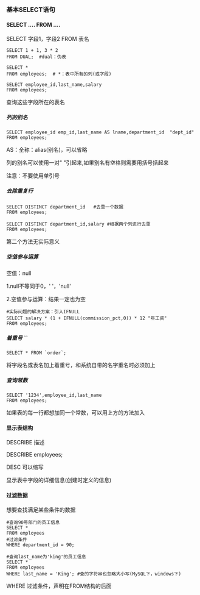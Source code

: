 ### 基本SELECT语句

#### SELECT .... FROM ....

SELECT 字段1，字段2 FROM 表名

```mysql
SELECT 1 + 1, 3 * 2
FROM DUAL;  #dual：伪表

SELECT * 
FROM employees;  # *：表中所有的列(或字段)

SELECT employee_id,last_name,salary
FROM employees;
```

查询这些字段所在的表名



##### 列的别名

```mysql
SELECT employee_id emp_id,last_name AS lname,department_id  "dept_id"
FROM employees;
```

AS：全称：alias(别名)，可以省略

列的别名可以使用一对" "引起来,如果别名有空格则需要用括号括起来

注意：不要使用单引号



##### 去除重复行

```mysql
SELECT DISTINCT department_id   #去重一个数据
FROM employees;

SELECT DISTINCT department_id,salary #根据两个列进行去重
FROM employees;
```

第二个方法无实际意义



##### 空值参与运算

空值：null

1.null不等同于0，' '，'null'

2.空值参与运算：结果一定也为空

```mysql
#实际问题的解决方案：引入IFNULL
SELECT salary * (1 + IFNULL(commission_pct,0)) * 12 "年工资"
FROM employees;
```



##### 着重号 ``

```mysql
SELECT * FROM `order`;
```

将字段名或表名加上着重号，和系统自带的名字重名时必须加上



##### 查询常数

```mysql
SELECT '1234',employee_id,last_name
FROM employees;
```

如果表的每一行都想加同一个常数，可以用上方的方法加入



#### 显示表结构

DESCRIBE  描述

DESCRIBE employees;

DESC 可以缩写

显示表中字段的详细信息(创建时定义的信息)



#### 过滤数据

想要查找满足某些条件的数据

```mysql
#查询90号部门的员工信息
SELECT *
FROM employees
#过滤条件
WHERE department_id = 90;

#查询last_name为'king'的员工信息
SELECT *
FROM employees
WHERE last_name = 'King'; #查的字符串也忽略大小写(MySQL下，windows下)
```

WHERE 过滤条件，声明在FROM结构的后面
